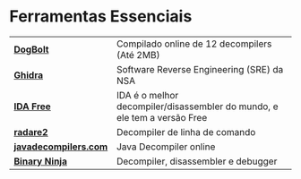 # Ferramentas Essenciais



|                                                            |                                                                          |
| ---------------------------------------------------------- | ------------------------------------------------------------------------ |
| [**DogBolt**](https://dogbolt.org/)                        | Compilado online de 12 decompilers (Até 2MB)                             |
| [**Ghidra**](https://ghidra-sre.org/)                      | Software Reverse Engineering (SRE) da NSA                                |
| [**IDA Free**](https://hex-rays.com/ida-free/)             | IDA é o melhor decompiler/disassembler do mundo, e ele tem a versão Free |
| [**radare2**](https://rada.re/n/)                          | Decompiler de linha de comando                                           |
| [**javadecompilers.com**](http://www.javadecompilers.com/) | Java Decompiler online                                                   |
| [**Binary Ninja**](https://binary.ninja/)                  | Decompiler, disassembler e debugger                                      |
